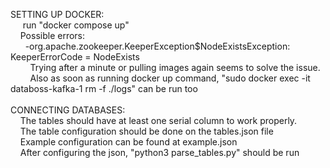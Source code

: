 SETTING UP DOCKER:<br>
&nbsp;&nbsp;&nbsp;&nbsp; run "docker compose up"<br>
&nbsp;&nbsp;&nbsp;&nbsp;Possible errors: <br>
&nbsp;&nbsp;&nbsp;&nbsp;&nbsp;&nbsp;-org.apache.zookeeper.KeeperException$NodeExistsException: KeeperErrorCode = NodeExists <br>
&nbsp;&nbsp;&nbsp;&nbsp;&nbsp;&nbsp;&nbsp;&nbsp;Trying after a minute or pulling images again seems to solve the issue. <br>
&nbsp;&nbsp;&nbsp;&nbsp;&nbsp;&nbsp;&nbsp;&nbsp;Also as soon as running docker up command, "sudo docker exec -it databoss-kafka-1 rm -f ./logs" can be run too
<br><br>
CONNECTING DATABASES:<br>
&nbsp;&nbsp;&nbsp;&nbsp;The tables should have at least one serial column to work properly. <br>
&nbsp;&nbsp;&nbsp;&nbsp;The table configuration should be done on the tables.json file <br>
&nbsp;&nbsp;&nbsp;&nbsp;Example configuration can be found at example.json <br>
&nbsp;&nbsp;&nbsp;&nbsp;After configuring the json, "python3 parse_tables.py" should be run <br>

    
